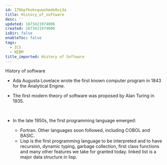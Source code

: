 ```yaml
---
id: 176kpfkoksquwohmde8vi3a
title: History_of_software
desc: ''
updated: 1673421974006
created: 1673421974006
isDir: false
enableToc: false
tags:
  - ICS
  - NIBM
title_imported: History of Software
---
```


History of software

-   Ada Augusta Lovelace wrote the first known computer program in 1843 for the Analytical Engine.


-   The first modern theory of software was proposed by Alan Turing in 1935.

 

-   In the late 1950s, the first programming language emerged:

    -   Fortran. Other languages soon followed, including COBOL and BASIC.
    - Lisp is the first programming language to be interpreted and to have recursion, dynamic typing, garbage collection, first class functions and many other features we take for granted today. linked list is a major data structure in lisp.

 
